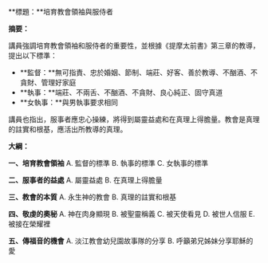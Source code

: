 **標題：**培育教會領袖與服侍者

**摘要：**

講員強調培育教會領袖和服侍者的重要性，並根據《提摩太前書》第三章的教導，提出以下標準：

* **監督：**無可指責、忠於婚姻、節制、端莊、好客、善於教導、不酗酒、不貪財、管理好家庭
* **執事：**端莊、不兩舌、不酗酒、不貪財、良心純正、固守真道
* **女執事：**與男執事要求相同

講員也指出，服事者應忠心操練，將得到屬靈益處和在真理上得膽量。教會是真理的註實和根基，應活出所教導的真理。

**大綱：**

**一、培育教會領袖**
    A. 監督的標準
    B. 執事的標準
    C. 女執事的標準

**二、服事者的益處**
    A. 屬靈益處
    B. 在真理上得膽量

**三、教會的本質**
    A. 永生神的教會
    B. 真理的註實和根基

**四、敬虔的奧秘**
    A. 神在肉身顯現
    B. 被聖靈稱義
    C. 被天使看見
    D. 被世人信服
    E. 被接在榮耀裡

**五、傳福音的機會**
    A. 淡江教會幼兒園故事隊的分享
    B. 呼籲弟兄姊妹分享耶穌的愛